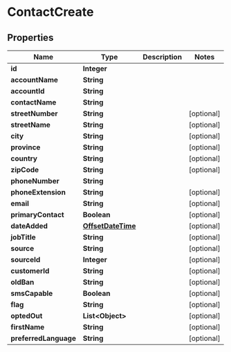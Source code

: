 # ContactCreate

## Properties
Name | Type | Description | Notes
------------ | ------------- | ------------- | -------------
**id** | **Integer** |  | 
**accountName** | **String** |  | 
**accountId** | **String** |  | 
**contactName** | **String** |  | 
**streetNumber** | **String** |  |  [optional]
**streetName** | **String** |  |  [optional]
**city** | **String** |  |  [optional]
**province** | **String** |  |  [optional]
**country** | **String** |  |  [optional]
**zipCode** | **String** |  |  [optional]
**phoneNumber** | **String** |  | 
**phoneExtension** | **String** |  |  [optional]
**email** | **String** |  |  [optional]
**primaryContact** | **Boolean** |  |  [optional]
**dateAdded** | [**OffsetDateTime**](OffsetDateTime.md) |  |  [optional]
**jobTitle** | **String** |  |  [optional]
**source** | **String** |  |  [optional]
**sourceId** | **Integer** |  |  [optional]
**customerId** | **String** |  |  [optional]
**oldBan** | **String** |  |  [optional]
**smsCapable** | **Boolean** |  |  [optional]
**flag** | **String** |  |  [optional]
**optedOut** | **List&lt;Object&gt;** |  |  [optional]
**firstName** | **String** |  |  [optional]
**preferredLanguage** | **String** |  |  [optional]
